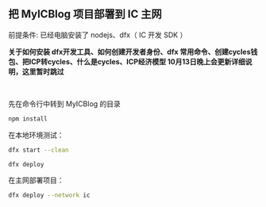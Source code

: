 ## 把 MyICBlog 项目部署到 IC 主网

前提条件:
已经电脑安装了 nodejs、dfx（ IC 开发 SDK ）

**关于如何安装 dfx开发工具、如何创建开发者身份、dfx 常用命令、创建cycles钱包、把ICP转cycles、什么是cycles、ICP经济模型 10月13日晚上会更新详细说明，这里暂时跳过**


<br>

先在命令行中转到 MyICBlog 的目录

```bash
npm install
```

在本地环境测试：

```bash
dfx start --clean
```

```bash
dfx deploy
```

在主网部署项目：
```bash
dfx deploy --network ic
```
